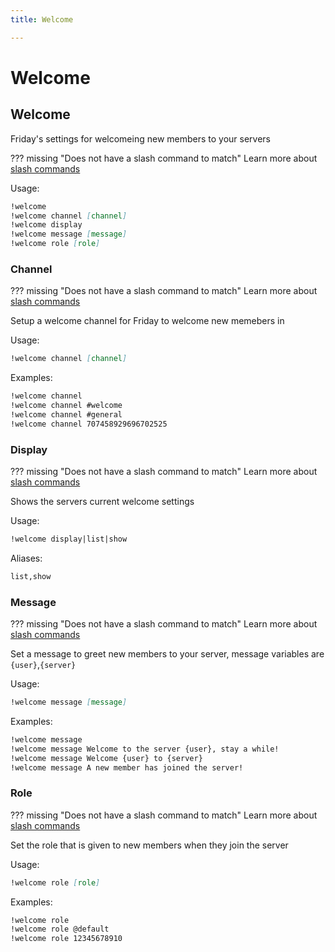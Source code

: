 ```yaml
---
title: Welcome

---
```

# Welcome



## Welcome

Friday's settings for welcomeing new members to your servers

??? missing "Does not have a slash command to match"
	Learn more about [slash commands](/#slash-commands)

Usage:

```md
!welcome 
!welcome channel [channel]
!welcome display 
!welcome message [message]
!welcome role [role]
```

### Channel

??? missing "Does not have a slash command to match"
	Learn more about [slash commands](/#slash-commands)

Setup a welcome channel for Friday to welcome new memebers in

Usage:

```md
!welcome channel [channel]
```

Examples:

```md
!welcome channel
!welcome channel #welcome
!welcome channel #general
!welcome channel 707458929696702525
```

### Display

??? missing "Does not have a slash command to match"
	Learn more about [slash commands](/#slash-commands)

Shows the servers current welcome settings

Usage:

```md
!welcome display|list|show 
```

Aliases:

```md
list,show
```

### Message

??? missing "Does not have a slash command to match"
	Learn more about [slash commands](/#slash-commands)

Set a message to greet new members to your server, message variables are `{user}`,`{server}`

Usage:

```md
!welcome message [message]
```

Examples:

```md
!welcome message
!welcome message Welcome to the server {user}, stay a while!
!welcome message Welcome {user} to {server}
!welcome message A new member has joined the server!
```

### Role

??? missing "Does not have a slash command to match"
	Learn more about [slash commands](/#slash-commands)

Set the role that is given to new members when they join the server

Usage:

```md
!welcome role [role]
```

Examples:

```md
!welcome role
!welcome role @default
!welcome role 12345678910
```
